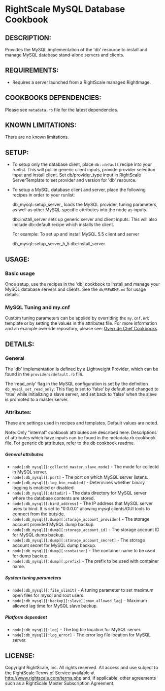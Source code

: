 # RightScale MySQL Database Cookbook

## DESCRIPTION:

Provides the MySQL implementation of the 'db' resource to install and manage
MySQL database stand-alone servers and clients.

## REQUIREMENTS:

* Requires a server launched from a RightScale managed RightImage.

## COOKBOOKS DEPENDENCIES:

Please see `metadata.rb` file for the latest dependencies.

## KNOWN LIMITATIONS:

There are no known limitations.

## SETUP:

* To setup only the database client, place `db::default` recipe into
  your runlist. This will pull in generic client inputs, provide provider
  selection input and install client. Set db/provider_type input in
  RightScale ServerTemplate to set provider and version for 'db' resource.
* To setup a MySQL database client and server, place the following recipes
  in order to your runlist:

    db_mysql::setup_server_<version>
      loads the MySQL provider, tuning parameters, as well as other
      MySQL-specific attributes into the node as inputs.

    db::install_server
      sets up generic server and client inputs. This will also include
      db::default recipe which installs the client.

  For example: To set up and install MySQL 5.5 client and server

    db_mysql::setup_server_5_5
    db::install_server

## USAGE:

### Basic usage

Once setup, use the recipes in the 'db' cookbook to install and manage your
MySQL database servers and clients. See the `db/README.md` for usage details.

### MySQL Tuning and my.cnf

Custom tuning parameters can be applied by overriding the `my.cnf.erb`
template or by setting the values in the attributes file. For more information
and an example override repository, please see: [Override Chef Cookbooks][CCDG].

[CCDG]: http://support.rightscale.com/12-Guides/Chef_Cookbooks_Developer_Guide/08-Chef_Development/Override_Chef_Cookbooks

## DETAILS:

### General

The 'db' implementation is defined by a Lightweight Provider, which can be
found in the `providers/default.rb` file.

The ‘read_only’ flag in the MySQL configuration is set by the definition
`db_mysql_set_read_only`. This flag is set to ‘false’ by default
and changed to ‘true’ while initializing a slave server, and set back to
‘false’ when the slave is promoted to a master server.

### Attributes:

These are settings used in recipes and templates. Default values are noted.

Note: Only "internal" cookbook attributes are described here. Descriptions of
attributes which have inputs can be found in the metadata.rb cookbook file. For
generic db attributes, refer to the db cookbook readme.

##### General attributes

* `node[:db_mysql][:collectd_master_slave_mode]` -
  The mode for collectd in MySQL server.
* `node[:db_mysql][:port]` -
  The port on which MySQL server listens.
* `node[:db_mysql][:log_bin_enabled]` -
  Determines whether binary logging is enabled or disabled.
* `node[:db_mysql][:datadir]` -
  The data directory for MySQL server where the database contents are stored.
* `node[:db_mysql][:bind_address]` -
  The IP address that MySQL server uses to bind. It is set to "0.0.0.0" allowing
  mysql clients/GUI tools to connect from the outside.
* `node[:db_mysql][:dump][:storage_account_provider]` -
  The storage account provided MySQL dump backup.
* `node[:db_mysql][:dump][:storage_account_id]` -
  The storage account ID for MySQL dump backup.
* `node[:db_mysql][:dump][:storage_account_secret]` -
  The storage account secret for MySQL dump backup.
* `node[:db_mysql][:dump][:container]` -
  The container name to be used for dump backup.
* `node[:db_mysql][:dump][:prefix]` -
  The prefix to be used with container name.

##### System tuning parameters

* `node[:db_mysql][:file_ulimit]` -
  A tuning parameter to set maximum open files for mysql and root users.
* `node[:db_mysql][:backup][:slave][:max_allowed_lag]` -
  Maximum allowed lag time for MySQL slave backup.

##### Platform dependent

* `node[:db_mysql][:log]` - The log file location for MySQL server.
* `node[:db_mysql][:log_error]` - The error log file location for MySQL server.

## LICENSE:

Copyright RightScale, Inc. All rights reserved.
All access and use subject to the RightScale Terms of Service available at
http://www.rightscale.com/terms.php and, if applicable, other agreements
such as a RightScale Master Subscription Agreement.
